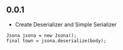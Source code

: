 ## 0.0.1
- Create Deserializer and Simple Serializer
```
Jsona jsona = new Jsona();
final town = jsona.deserialize(body);
```

